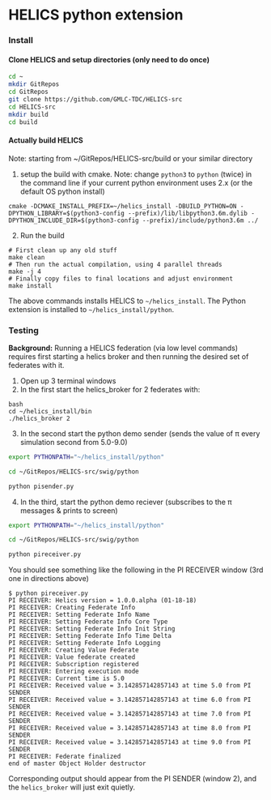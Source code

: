# HELICS python extension

### Install

#### Clone HELICS and setup directories (only need to do once)

```bash
cd ~
mkdir GitRepos
cd GitRepos
git clone https://github.com/GMLC-TDC/HELICS-src
cd HELICS-src
mkdir build
cd build
```
#### Actually build HELICS
Note: starting from ~/GitRepos/HELICS-src/build or your similar directory

1. setup the build with cmake. 
Note: change `python3` to `python` (twice) in the command line if your current python environment uses 2.x (or the default OS python install)
```
cmake -DCMAKE_INSTALL_PREFIX=~/helics_install -DBUILD_PYTHON=ON -DPYTHON_LIBRARY=$(python3-config --prefix)/lib/libpython3.6m.dylib -DPYTHON_INCLUDE_DIR=$(python3-config --prefix)/include/python3.6m ../
```
2. Run the build
```
# First clean up any old stuff
make clean
# Then run the actual compilation, using 4 parallel threads
make -j 4
# Finally copy files to final locations and adjust environment
make install
```

The above commands installs HELICS to `~/helics_install`. The Python extension is installed to `~/helics_install/python`.


### Testing
__Background:__ Running a HELICS federation (via low level commands) requires first starting a helics broker and then running the desired set of federates with it.

1. Open up 3 terminal windows
2. In the first start the helics_broker for 2 federates with:
```
bash
cd ~/helics_install/bin
./helics_broker 2
```
3. In the second start the python demo sender (sends the value of π every simulation second from 5.0-9.0)
```bash
export PYTHONPATH="~/helics_install/python"

cd ~/GitRepos/HELICS-src/swig/python

python pisender.py
```
4. In the third, start the python demo reciever (subscribes to the π messages & prints to screen)
```bash
export PYTHONPATH="~/helics_install/python"

cd ~/GitRepos/HELICS-src/swig/python

python pireceiver.py
```

You should see something like the following in the PI RECEIVER window (3rd one in directions above)
```
$ python pireceiver.py 
PI RECEIVER: Helics version = 1.0.0.alpha (01-18-18)
PI RECEIVER: Creating Federate Info
PI RECEIVER: Setting Federate Info Name
PI RECEIVER: Setting Federate Info Core Type
PI RECEIVER: Setting Federate Info Init String
PI RECEIVER: Setting Federate Info Time Delta
PI RECEIVER: Setting Federate Info Logging
PI RECEIVER: Creating Value Federate
PI RECEIVER: Value federate created
PI RECEIVER: Subscription registered
PI RECEIVER: Entering execution mode
PI RECEIVER: Current time is 5.0 
PI RECEIVER: Received value = 3.142857142857143 at time 5.0 from PI SENDER
PI RECEIVER: Received value = 3.142857142857143 at time 6.0 from PI SENDER
PI RECEIVER: Received value = 3.142857142857143 at time 7.0 from PI SENDER
PI RECEIVER: Received value = 3.142857142857143 at time 8.0 from PI SENDER
PI RECEIVER: Received value = 3.142857142857143 at time 9.0 from PI SENDER
PI RECEIVER: Federate finalized
end of master Object Holder destructor
```

Corresponding output should appear from the PI SENDER (window 2), and the `helics_broker` will just exit quietly.

